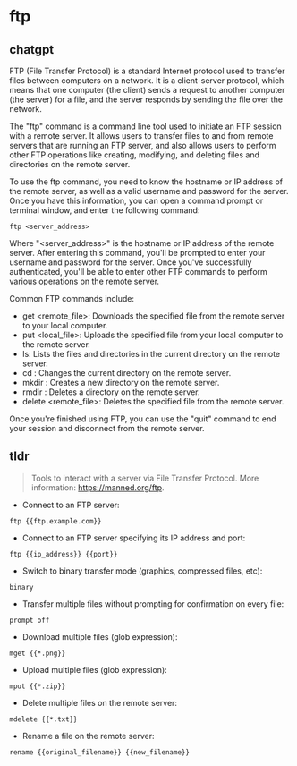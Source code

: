 # ftp 
## chatgpt 
FTP (File Transfer Protocol) is a standard Internet protocol used to transfer files between computers on a network. It is a client-server protocol, which means that one computer (the client) sends a request to another computer (the server) for a file, and the server responds by sending the file over the network.

The "ftp" command is a command line tool used to initiate an FTP session with a remote server. It allows users to transfer files to and from remote servers that are running an FTP server, and also allows users to perform other FTP operations like creating, modifying, and deleting files and directories on the remote server.

To use the ftp command, you need to know the hostname or IP address of the remote server, as well as a valid username and password for the server. Once you have this information, you can open a command prompt or terminal window, and enter the following command:

```
ftp <server_address>
```

Where "<server_address>" is the hostname or IP address of the remote server. After entering this command, you'll be prompted to enter your username and password for the server. Once you've successfully authenticated, you'll be able to enter other FTP commands to perform various operations on the remote server.

Common FTP commands include:

- get <remote_file>: Downloads the specified file from the remote server to your local computer.
- put <local_file>: Uploads the specified file from your local computer to the remote server.
- ls: Lists the files and directories in the current directory on the remote server.
- cd <directory>: Changes the current directory on the remote server.
- mkdir <directory>: Creates a new directory on the remote server.
- rmdir <directory>: Deletes a directory on the remote server.
- delete <remote_file>: Deletes the specified file from the remote server.

Once you're finished using FTP, you can use the "quit" command to end your session and disconnect from the remote server. 

## tldr 
 
> Tools to interact with a server via File Transfer Protocol.
> More information: <https://manned.org/ftp>.

- Connect to an FTP server:

`ftp {{ftp.example.com}}`

- Connect to an FTP server specifying its IP address and port:

`ftp {{ip_address}} {{port}}`

- Switch to binary transfer mode (graphics, compressed files, etc):

`binary`

- Transfer multiple files without prompting for confirmation on every file:

`prompt off`

- Download multiple files (glob expression):

`mget {{*.png}}`

- Upload multiple files (glob expression):

`mput {{*.zip}}`

- Delete multiple files on the remote server:

`mdelete {{*.txt}}`

- Rename a file on the remote server:

`rename {{original_filename}} {{new_filename}}`
